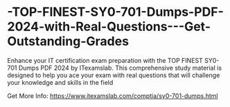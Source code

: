 # -TOP-FINEST-SY0-701-Dumps-PDF-2024-with-Real-Questions---Get-Outstanding-Grades 

 Enhance your IT certification exam preparation with the TOP FINEST SY0-701 Dumps PDF 2024 by ITexamslab. This comprehensive study material is designed to help you ace your exam with real questions that will challenge your knowledge and skills in the field

 Get More Info: https://www.itexamslab.com/comptia/sy0-701-dumps.html
 
